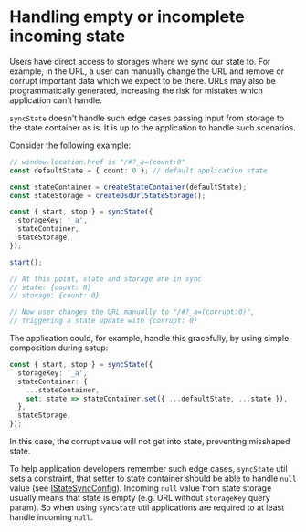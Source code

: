 # Handling empty or incomplete incoming state

Users have direct access to storages where we sync our state to.
For example, in the URL, a user can manually change the URL and remove or corrupt important data which we expect to be there.
URLs may also be programmatically generated, increasing the risk for mistakes which application can't handle.

`syncState` doesn't handle such edge cases passing input from storage to the state container as is.
It is up to the application to handle such scenarios.

Consider the following example:

```ts
// window.location.href is "/#?_a=(count:0"
const defaultState = { count: 0 }; // default application state

const stateContainer = createStateContainer(defaultState);
const stateStorage = createOsdUrlStateStorage();

const { start, stop } = syncState({
  storageKey: '_a',
  stateContainer,
  stateStorage,
});

start();

// At this point, state and storage are in sync
// state: {count: 0}
// storage: {count: 0}

// Now user changes the URL manually to "/#?_a=(corrupt:0)",
// triggering a state update with {corrupt: 0}
```

The application could, for example, handle this gracefully, by using simple composition during setup:

```ts
const { start, stop } = syncState({
  storageKey: '_a',
  stateContainer: {
    ...stateContainer,
    set: state => stateContainer.set({ ...defaultState, ...state }),
  },
  stateStorage,
});
```

In this case, the corrupt value will not get into state, preventing misshaped state.

To help application developers remember such edge cases,
`syncState` util sets a constraint,
that setter to state container should be able to handle `null` value (see [IStateSyncConfig](../../public/state-sync/types.ts)).
Incoming `null` value from state storage usually means that state is empty (e.g. URL without `storageKey` query param).
So when using `syncState` util applications are required to at least handle incoming `null`.
